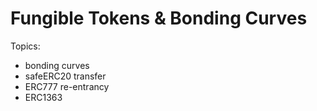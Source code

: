 # Fungible Tokens & Bonding Curves

Topics: 
- bonding curves 
- safeERC20 transfer
- ERC777 re-entrancy
- ERC1363
